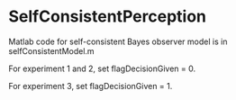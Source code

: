 # SelfConsistentPerception
Matlab code for self-consistent Bayes observer model is in selfConsistentModel.m

For experiment 1 and 2, set flagDecisionGiven = 0.

For experiment 3, set flagDecisionGiven = 1.
